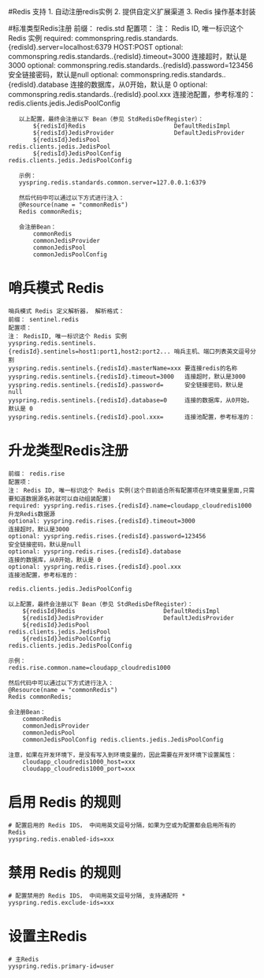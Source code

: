 #Redis 支持
    1. 自动注册redis实例
    2. 提供自定义扩展渠道
    3. Redis 操作基本封装
  
  
#标准类型Redis注册
   前缀： redis.std
       配置项：
       注： Redis ID, 唯一标识这个 Redis 实例
       required: commonspring.redis.standards.{redisId}.server=localhost:6379   HOST:POST
       optional: commonspring.redis.standards..{redisId}.timeout=3000            连接超时，默认是3000
       optional: commonspring.redis.standards..{redisId}.password=123456         安全链接密码，默认是null
       optional: commonspring.redis.standards..{redisId}.database                连接的数据库，从0开始，默认是 0
       optional: commonspring.redis.standards..{redisId}.pool.xxx                连接池配置，参考标准的： redis.clients.jedis.JedisPoolConfig
   
       以上配置，最终会注册以下 Bean（参见 StdRedisDefRegister）：
           ${redisId}Redis                         DefaultRedisImpl
           ${redisId}JedisProvider                 DefaultJedisProvider
           ${redisId}JedisPool                     redis.clients.jedis.JedisPool
           ${redisId}JedisPoolConfig               redis.clients.jedis.JedisPoolConfig
   
       示例：
       yyspring.redis.standards.common.server=127.0.0.1:6379
       
       然后代码中可以通过以下方式进行注入：
       @Resource(name = "commonRedis")
       Redis commonRedis;
   
       会注册Bean：
           commonRedis
           commonJedisProvider
           commonJedisPool
           commonJedisPoolConfig
           

# 哨兵模式 Redis
    哨兵模式 Redis 定义解析器， 解析格式：
    前缀： sentinel.redis
    配置项：
    注： RedisID, 唯一标识这个 Redis 实例
    yyspring.redis.sentinels.{redisId}.sentinels=host1:port1,host2:port2... 哨兵主机、端口列表英文逗号分割
    yyspring.redis.sentinels.{redisId}.masterName=xxx 要连接redis的名称
    yyspring.redis.sentinels.{redisId}.timeout=3000   连接超时，默认是3000
    yyspring.redis.sentinels.{redisId}.password=      安全链接密码，默认是null
    yyspring.redis.sentinels.{redisId}.database=0     连接的数据库，从0开始，默认是 0
    yyspring.redis.sentinels.{redisId}.pool.xxx=      连接池配置，参考标准的：
    
    
# 升龙类型Redis注册
    前缀： redis.rise
    配置项：
    注： Redis ID, 唯一标识这个 Redis 实例(这个目前适合所有配置项在环境变量里面,只需要知道数据源名称就可以自动组装配置)
    required: yyspring.redis.rises.{redisId}.name=cloudapp_cloudredis1000 升龙Redis数据源
    optional: yyspring.redis.rises.{redisId}.timeout=3000                 连接超时，默认是3000
    optional: yyspring.redis.rises.{redisId}.password=123456              安全链接密码，默认是null
    optional: yyspring.redis.rises.{redisId}.database                     连接的数据库，从0开始，默认是 0
    optional: yyspring.redis.rises.{redisId}.pool.xxx                     连接池配置，参考标准的：
                                                                redis.clients.jedis.JedisPoolConfig

    以上配置，最终会注册以下 Bean（参见 StdRedisDefRegister）：
        ${redisId}Redis                         DefaultRedisImpl
        ${redisId}JedisProvider                 DefaultJedisProvider
        ${redisId}JedisPool                     redis.clients.jedis.JedisPool
        ${redisId}JedisPoolConfig               redis.clients.jedis.JedisPoolConfig

    示例：
    redis.rise.common.name=cloudapp_cloudredis1000
    
    然后代码中可以通过以下方式进行注入：
    @Resource(name = "commonRedis")
    Redis commonRedis;

    会注册Bean：
        commonRedis
        commonJedisProvider
        commonJedisPool
        commonJedisPoolConfig redis.clients.jedis.JedisPoolConfig
        
    注意，如果在开发环境下，是没有写入到环境变量的，因此需要在开发环境下设置属性：
        cloudapp_cloudredis1000_host=xxx
        cloudapp_cloudredis1000_port=xxx


# 启用 Redis 的规则
    # 配置启用的 Redis IDS， 中间用英文逗号分隔，如果为空或为配置都会启用所有的 Redis
    yyspring.redis.enabled-ids=xxx
    
# 禁用 Redis 的规则
    # 配置禁用的 Redis IDS， 中间用英文逗号分隔, 支持通配符 *
    yyspring.redis.exclude-ids=xxx

# 设置主Redis
    # 主Redis
    yyspring.redis.primary-id=user
    